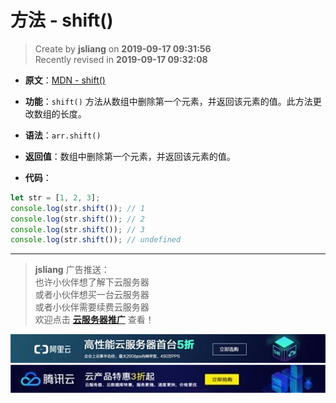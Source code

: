 方法 - shift()
===

> Create by **jsliang** on **2019-09-17 09:31:56**  
> Recently revised in **2019-09-17 09:32:08**

* **原文**：[MDN - shift()](https://developer.mozilla.org/zh-CN/docs/Web/JavaScript/Reference/Global_Objects/Array/shift)

* **功能**：`shift()` 方法从数组中删除第一个元素，并返回该元素的值。此方法更改数组的长度。

* **语法**：`arr.shift()`

* **返回值**：数组中删除第一个元素，并返回该元素的值。

* **代码**：

```js
let str = [1, 2, 3];
console.log(str.shift()); // 1
console.log(str.shift()); // 2
console.log(str.shift()); // 3
console.log(str.shift()); // undefined
```

---

> **jsliang** 广告推送：  
> 也许小伙伴想了解下云服务器  
> 或者小伙伴想买一台云服务器  
> 或者小伙伴需要续费云服务器  
> 欢迎点击 **[云服务器推广](https://github.com/LiangJunrong/document-library/blob/master/other-library/Monologue/%E7%A8%B3%E9%A3%9F%E8%89%B0%E9%9A%BE.md)** 查看！

[![图](../../../../public-repertory/img/z-small-seek-ali-3.jpg)](https://promotion.aliyun.com/ntms/act/qwbk.html?userCode=w7hismrh)
[![图](../../../../public-repertory/img/z-small-seek-tencent-2.jpg)](https://cloud.tencent.com/redirect.php?redirect=1014&cps_key=49f647c99fce1a9f0b4e1eeb1be484c9&from=console)

